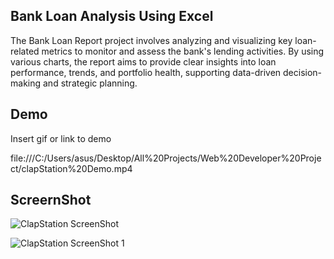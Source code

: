 
## Bank Loan Analysis Using Excel

The Bank Loan Report project involves analyzing and visualizing key loan-related metrics to monitor and assess the bank's lending activities. By using various charts, the report aims to provide clear insights into loan performance, trends, and portfolio health, supporting data-driven decision-making and strategic planning.


## Demo

Insert gif or link to demo

file:///C:/Users/asus/Desktop/All%20Projects/Web%20Developer%20Project/clapStation%20Demo.mp4

## ScreernShot

![ClapStation ScreenShot](https://github.com/user-attachments/assets/14ee8493-ddd3-4e64-8fba-c3a052d3dc59)

![ClapStation ScreenShot 1](https://github.com/user-attachments/assets/2547565c-34bd-470d-b0af-a0c076b9adfd)
